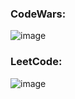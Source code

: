 ### CodeWars:

![image](https://www.codewars.com/users/KalbinVV/badges/small)

### LeetCode:

![image](https://badges.peiyuan.ch/leetcode/Qurao/solved?difficulty=%3Cvalue%3E)
